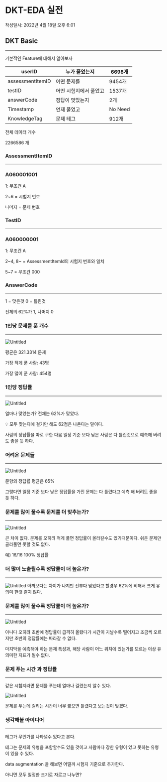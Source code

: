 # DKT-EDA 실전

작성일시: 2022년 4월 18일 오후 6:01

## DKT Basic

---

 기본적인 Feature에 대해서 알아보자

| userID | 누가 풀었는지 | 6698개 |
| --- | --- | --- |
| assessmentItemID | 어떤 문제를 | 9454개 |
| testID  | 어떤 시험지에서 풀었고 | 1537개 |
| answerCode  | 정답이 맞았는지 | 2개 |
| Timestamp | 언제 풀었고 | No Need |
| KnowledgeTag | 문제 테그 | 912개 |

전체 데이터 개수

2266586 개

### AssessmentItemID

---

### A060001001

1: 무조건 A

2~6 = 시험지 번호

나머지 = 문제 번호

### TestID

---

### A060000001

1: 무조건 A

2~4, 8~ = AssessmentItemId의 시험지 번호와 일치

5~7 = 무조건 000

### AnswerCode

---

 1 = 맞은것 0 = 틀린것

전체의 62%가 1, 나머지 0

### 1인당 문제를 푼 개수

---

![Untitled](https://s3.us-west-2.amazonaws.com/secure.notion-static.com/79d1b25c-2000-41b4-b785-f1381ad8ade3/Untitled.png?X-Amz-Algorithm=AWS4-HMAC-SHA256&X-Amz-Content-Sha256=UNSIGNED-PAYLOAD&X-Amz-Credential=AKIAT73L2G45EIPT3X45%2F20220421%2Fus-west-2%2Fs3%2Faws4_request&X-Amz-Date=20220421T073845Z&X-Amz-Expires=86400&X-Amz-Signature=615dc152b2dc7c79edae2f092b1f66b1f03a2538d8731d287d32e4499fd67d0b&X-Amz-SignedHeaders=host&response-content-disposition=filename%20%3D%22Untitled.png%22&x-id=GetObject)

평균은 321.3314 문제

가장 적게 푼 사람: 43명

가장 많이 푼 사람: 454명

### 1인당 정답률

---

![Untitled](https://s3.us-west-2.amazonaws.com/secure.notion-static.com/da3ccf46-2e35-4b98-b212-4bac7af9110f/Untitled.png?X-Amz-Algorithm=AWS4-HMAC-SHA256&X-Amz-Content-Sha256=UNSIGNED-PAYLOAD&X-Amz-Credential=AKIAT73L2G45EIPT3X45%2F20220421%2Fus-west-2%2Fs3%2Faws4_request&X-Amz-Date=20220421T073900Z&X-Amz-Expires=86400&X-Amz-Signature=521ac59982b440f7de0f96efa8fb91eba2e7b4e0f35ffa1da4f67ceab5a5671e&X-Amz-SignedHeaders=host&response-content-disposition=filename%20%3D%22Untitled.png%22&x-id=GetObject)

얼마나 맞았는가? 전체는 62%가 맞았다. 

<aside>
💡 모두 맞는다에 걸기만 해도 62점은 나온다는 말이다.

</aside>

사람의 정답률을 따로 구한 다음 일정 기준 보다 낮은 사람은 다 틀린것으로 예측해 버려도 좋을 듯 하다.

### 어려운 문제들

---

 

![Untitled](https://s3.us-west-2.amazonaws.com/secure.notion-static.com/718c2f84-d893-4fa7-89fa-742996e55e5e/Untitled.png?X-Amz-Algorithm=AWS4-HMAC-SHA256&X-Amz-Content-Sha256=UNSIGNED-PAYLOAD&X-Amz-Credential=AKIAT73L2G45EIPT3X45%2F20220421%2Fus-west-2%2Fs3%2Faws4_request&X-Amz-Date=20220421T073917Z&X-Amz-Expires=86400&X-Amz-Signature=21cd7af39fc98f347d86156f47c5cd1ef745566f2e7dff32d81afa08b26b3c22&X-Amz-SignedHeaders=host&response-content-disposition=filename%20%3D%22Untitled.png%22&x-id=GetObject)

문항의 정답률 평균은 65% 

그렇다면 일정 기준 보다 낮은 정답률을 가진 문제는 다 틀렸다고 예측 해 버려도 좋을 듯 하다. 

### 문제를 많이 풀수록 문제를 더 맞추는가?

---

![Untitled](https://s3.us-west-2.amazonaws.com/secure.notion-static.com/69946129-6d5c-4e9c-96ff-155135b1e8bb/Untitled.png?X-Amz-Algorithm=AWS4-HMAC-SHA256&X-Amz-Content-Sha256=UNSIGNED-PAYLOAD&X-Amz-Credential=AKIAT73L2G45EIPT3X45%2F20220421%2Fus-west-2%2Fs3%2Faws4_request&X-Amz-Date=20220421T073928Z&X-Amz-Expires=86400&X-Amz-Signature=768529a892082acd17eee3b0526c93357d3bdffa33d8d6a56290b5b8c675f7da&X-Amz-SignedHeaders=host&response-content-disposition=filename%20%3D%22Untitled.png%22&x-id=GetObject)

큰 차이 없다. 문제를 오히려 적게 풀면 정답률이 올라갈수도 있기때문이다. 쉬운 문제만 골라풀면 못할 것도 없다.

 예) 16/16 100% 정답률

### 더 많이 노출될수록 정답률이 더 높은가?

---

![Untitled](https://s3.us-west-2.amazonaws.com/secure.notion-static.com/b61d8825-59f8-4537-8b3c-22c301d54e1e/Untitled.png?X-Amz-Algorithm=AWS4-HMAC-SHA256&X-Amz-Content-Sha256=UNSIGNED-PAYLOAD&X-Amz-Credential=AKIAT73L2G45EIPT3X45%2F20220421%2Fus-west-2%2Fs3%2Faws4_request&X-Amz-Date=20220421T073942Z&X-Amz-Expires=86400&X-Amz-Signature=51f007c47bced4beeb6065ff85121f0d6188cd917ea145b525ab04fd6178c08e&X-Amz-SignedHeaders=host&response-content-disposition=filename%20%3D%22Untitled.png%22&x-id=GetObject)
아까보다는 차이가 나지만 전부다 맞았다고 할경우 62%에 비해서 크게 유의미 한것 같지 않다.

### 문제를 많이 풀수록 정답률이 더 높은가?

---

![Untitled](https://s3.us-west-2.amazonaws.com/secure.notion-static.com/4d2419cb-12fd-4dd9-ab2a-7b729282212d/Untitled.png?X-Amz-Algorithm=AWS4-HMAC-SHA256&X-Amz-Content-Sha256=UNSIGNED-PAYLOAD&X-Amz-Credential=AKIAT73L2G45EIPT3X45%2F20220421%2Fus-west-2%2Fs3%2Faws4_request&X-Amz-Date=20220421T074014Z&X-Amz-Expires=86400&X-Amz-Signature=7658429c636e20c62415deebdf1d342c602eade0e55424898a5392fd885168f6&X-Amz-SignedHeaders=host&response-content-disposition=filename%20%3D%22Untitled.png%22&x-id=GetObject)

아니다 오히려 초반에 정답률이 급격히 올랐다가 시간이 지날수록 떨어지고 조금씩 오르지만 초반의 정답률에는 따라갈 수 없다.  

마지막을 예측해야 하는 문제 특성과, 해당 사람이 어느 위치에 있는가를 모르는 이상 유의미한 지표가 될수 없다.

### 문제 푸는 시간 과 정답률

---

 같은 시험지라면 문제를 푸는데 얼마나 걸렸는지 알수 있다. 

![Untitled](https://s3.us-west-2.amazonaws.com/secure.notion-static.com/1e10a18f-deb4-4139-9d43-ead2e54a560b/Untitled.png?X-Amz-Algorithm=AWS4-HMAC-SHA256&X-Amz-Content-Sha256=UNSIGNED-PAYLOAD&X-Amz-Credential=AKIAT73L2G45EIPT3X45%2F20220421%2Fus-west-2%2Fs3%2Faws4_request&X-Amz-Date=20220421T074049Z&X-Amz-Expires=86400&X-Amz-Signature=75460c9c7092cdefe4be80bba45525895e271487f817eb56308209e78a2a0e30&X-Amz-SignedHeaders=host&response-content-disposition=filename%20%3D%22Untitled.png%22&x-id=GetObject)

문제를 푸는데 걸리는 시간이 너무 짧으면 틀렸다고 보는것이 맞겠다.

### 생각해볼 아이디어

---

 테그가 무언가를 나타낼수 있다고 본다. 

테그는 문제의 유형을 포함할수도 있을 것이고 사람마다 강한 유형이 있고 못하는 유형이 있을 수 있다. 

 data augmentation 을 해보면 어떨까 시험지 기준으로 추가한다. 

아니면 모두 일정한 크기로 자르고 나누면?

